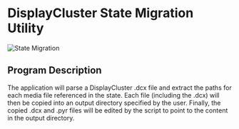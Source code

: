 # DisplayCluster State Migration Utility

![State Migration](https://dl.dropboxusercontent.com/u/25652072/DC_State_Migration_GUI.png)


## Program Description

The application will parse a DisplayCluster .dcx file and extract the paths for each media file referenced in the state. Each file (including the .dcx) will then be copied into an output directory specified by the user. Finally, the copied .dcx and .pyr files will be edited by the script to point to the content in the output directory. 
